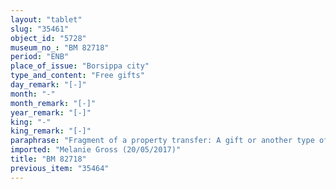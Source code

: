 ```yaml
---
layout: "tablet"
slug: "35461"
object_id: "5728"
museum_no_: "BM 82718"
period: "ENB"
place_of_issue: "Borsippa city"
type_and_content: "Free gifts"
day_remark: "[-]"
month: "-"
month_remark: "[-]"
year_remark: "[-]"
king: "-"
king_remark: "[-]"
paraphrase: "Fragment of a property transfer: A gift or another type of property is transferred to Balāssu. Witnesses (including Nab&ucirc;-iqbi/Nūr-Papsukkal, temple enterer [<em>ērib bīti</em>] of Nab&ucirc; and <em>&scaron;atammu</em> of Ezida, as well as Mu&scaron;allim-il, royal prefect? [<em>&scaron;ākin &scaron;arri</em>]) and the scribe."
imported: "Melanie Gross (20/05/2017)"
title: "BM 82718"
previous_item: "35464"
---
```

